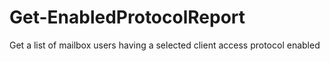 # Get-EnabledProtocolReport
Get a list of mailbox users having a selected client access protocol enabled
